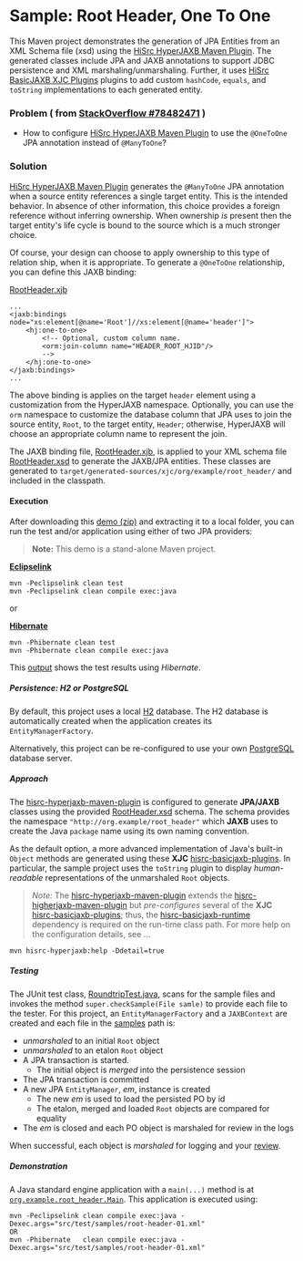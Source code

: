 # Sample: Root Header, One To One

This Maven project demonstrates the generation of JPA Entities from an XML Schema file (xsd) using the [HiSrc HyperJAXB Maven Plugin][9]. The generated classes include JPA and JAXB annotations to support JDBC persistence and XML marshaling/unmarshaling. Further, it uses [HiSrc BasicJAXB XJC Plugins][10] plugins to add custom `hashCode`, `equals`, and `toString` implementations to each generated entity.

### Problem ( from [StackOverflow #78482471](https://stackoverflow.com/questions/78482471/) )

+ How to configure [HiSrc HyperJAXB Maven Plugin][9] to use the `@OneToOne` JPA annotation instead of `@ManyToOne`?

### Solution

[HiSrc HyperJAXB Maven Plugin][9] generates the `@ManyToOne` JPA annotation when a source entity references a single target entity. This is the intended behavior. In absence of other information, this choice provides a foreign reference without inferring ownership. When ownership _is_ present then the target entity's life cycle is bound to the source which is a much stronger choice.

Of course, your design can choose to apply ownership to this type of relation ship, when it is appropriate. To generate a `@OneToOne` relationship, you can define this JAXB binding:

[RootHeader.xjb][49]
~~~
...
<jaxb:bindings node="xs:element[@name='Root']//xs:element[@name='header']">
    <hj:one-to-one>
        <!-- Optional, custom column name.
        <orm:join-column name="HEADER_ROOT_HJID"/>
        -->
    </hj:one-to-one>
</jaxb:bindings>
...
~~~

The above binding is applies on the target `header` element using a customization from the HyperJAXB namespace. Optionally, you can use the `orm` namespace to customize the database column that JPA uses to join the source entity, `Root`, to the target entity, `Header`; otherwise, HyperJAXB will choose an appropriate column name to represent the join.

The JAXB binding file, [RootHeader.xjb][49], is applied to your XML schema file [RootHeader.xsd][50] to generate the JAXB/JPA entities. These classes are generated to `target/generated-sources/xjc/org/example/root_header/` and included in the classpath.

#### Execution

After downloading this [demo (zip)][1] and extracting it to a local folder, you can run the test and/or application using either of two JPA providers:

> **Note:** This demo is a stand-alone Maven project. 

**[Eclipselink][15]**
~~~
mvn -Peclipselink clean test
mvn -Peclipselink clean compile exec:java
~~~

or

**[Hibernate][16]**
~~~
mvn -Phibernate clean test
mvn -Phibernate clean compile exec:java
~~~

This [output][2] shows the test results using *Hibernate*.

##### Persistence: H2 or PostgreSQL

By default, this project uses a local [H2][13] database. The H2 database is automatically created when the application creates its `EntityManagerFactory`.

Alternatively, this project can be re-configured to use your own [PostgreSQL][14] database server.

##### Approach

The [hisrc-hyperjaxb-maven-plugin][9] is configured to generate **JPA/JAXB** classes using the provided [RootHeader.xsd][50] schema. The schema provides the namespace `"http://org.example/root_header"` which **JAXB** uses to create the Java `package` name using its own naming convention.

As the default option, a more advanced implementation of Java's built-in `Object` methods are generated using these **XJC** [hisrc-basicjaxb-plugins][10]. In particular, the sample project uses the `toString` plugin to display *human-readable* representations of the unmarshaled `Root` objects.

> *Note:* The [hisrc-hyperjaxb-maven-plugin][9] extends the [hisrc-higherjaxb-maven-plugin][17] but *pre-configures* several of the **XJC** [hisrc-basicjaxb-plugins][10]; thus, the [hisrc-basicjaxb-runtime][10] dependency is required on the run-time class path. For more help on the configuration details, see ...

~~~
mvn hisrc-hyperjaxb:help -Ddetail=true
~~~

##### Testing

The JUnit test class, [RoundtripTest.java][60], scans for the sample files and invokes the method `super.checkSample(File samle)` to provide each file to the tester. For this project, an `EntityManagerFactory` and a `JAXBContext` are created and each file in the [samples][63] path is:

+ *unmarshaled* to an initial `Root` object
+ *unmarshaled* to an etalon `Root` object
+ A JPA transaction is started.
    + The initial object is *merged* into the persistence session
+ The JPA transaction is committed
+ A new JPA `EntityManager`, *em*, instance is created
    + The new *em* is used to load the persisted PO by id
    + The etalon, merged and loaded `Root` objects are compared for equality
+ The *em* is closed and each PO object is marshaled for review in the logs

When successful, each object is *marshaled* for logging and your [review][2].

##### Demonstration

A Java standard engine application with a `main(...)` method is at [`org.example.root_header.Main`][42]. This application is executed using:

~~~
mvn -Peclipselink clean compile exec:java -Dexec.args="src/test/samples/root-header-01.xml"
OR
mvn -Phibernate   clean compile exec:java -Dexec.args="src/test/samples/root-header-01.xml"
~~~

<!-- References -->

[1]: https://github.com/patrodyne/hisrc-hyperjaxb/releases/download/2.2.1/hisrc-hyperjaxb-ejb-sample-root-header-2.2.1-mvn-src.zip
[2]: https://github.com/patrodyne/hisrc-hyperjaxb/blob/master/ejb/assembly/samples/root-header/OUTPUT.txt
[9]: https://github.com/patrodyne/hisrc-hyperjaxb#readme
[10]: https://github.com/patrodyne/hisrc-basicjaxb#readme
[12]: https://jakarta.ee/specifications/xml-binding/
[13]: https://www.h2database.com/
[14]: https://www.postgresql.org/
[15]: https://www.eclipse.org/eclipselink/
[16]: https://hibernate.org/orm/
[17]: https://github.com/patrodyne/hisrc-higherjaxb#readme
[20]: https://github.com/patrodyne/hisrc-hyperjaxb/blob/master/ejb/assembly/samples/root-header/build-cfg.sh
[21]: https://github.com/patrodyne/hisrc-hyperjaxb/blob/master/ejb/assembly/samples/root-header/build-inc.sh
[22]: https://github.com/patrodyne/hisrc-hyperjaxb/blob/master/ejb/assembly/samples/root-header/build.log
[23]: https://github.com/patrodyne/hisrc-hyperjaxb/blob/master/ejb/assembly/samples/root-header/build.sh
[24]: https://github.com/patrodyne/hisrc-hyperjaxb/blob/master/ejb/assembly/samples/root-header/pg-create-database.sh
[25]: https://github.com/patrodyne/hisrc-hyperjaxb/blob/master/ejb/assembly/samples/root-header/pg-recreate-schema.sh
[30]: https://github.com/patrodyne/hisrc-hyperjaxb/blob/master/ejb/assembly/samples/root-header/pom.xml
[31]: https://github.com/patrodyne/hisrc-hyperjaxb/blob/master/ejb/assembly/samples/root-header/README.md
[32]: https://github.com/patrodyne/hisrc-hyperjaxb/blob/master/ejb/assembly/samples/root-header/run.sh
[33]: https://github.com/patrodyne/hisrc-hyperjaxb/blob/master/ejb/assembly/samples/root-header/sql-cli-h2db.sh
[34]: https://github.com/patrodyne/hisrc-hyperjaxb/blob/master/ejb/assembly/samples/root-header/sql-web-h2db.sh
[41]: https://github.com/patrodyne/hisrc-hyperjaxb/blob/master/ejb/assembly/samples/root-header/src/main/java/org/example/root_header/Context.java
[42]: https://github.com/patrodyne/hisrc-hyperjaxb/blob/master/ejb/assembly/samples/root-header/src/main/java/org/example/root_header/Main.java
[43]: https://github.com/patrodyne/hisrc-hyperjaxb/blob/master/ejb/assembly/samples/root-header/src/main/resources/jvmsystem.arguments
[44]: https://github.com/patrodyne/hisrc-hyperjaxb/blob/master/ejb/assembly/samples/root-header/src/main/resources/jvmsystem.properties
[45]: https://github.com/patrodyne/hisrc-hyperjaxb/blob/master/ejb/assembly/samples/root-header/src/main/resources/META-INF/orm.xml
[46]: https://github.com/patrodyne/hisrc-hyperjaxb/blob/master/ejb/assembly/samples/root-header/src/main/resources/persistence-h2.properties
[47]: https://github.com/patrodyne/hisrc-hyperjaxb/blob/master/ejb/assembly/samples/root-header/src/main/resources/persistence-pg.properties
[48]: https://github.com/patrodyne/hisrc-hyperjaxb/blob/master/ejb/assembly/samples/root-header/src/main/resources/persistence.properties
[49]: https://github.com/patrodyne/hisrc-hyperjaxb/blob/master/ejb/assembly/samples/root-header/src/main/resources/RootHeader.xjb
[50]: https://github.com/patrodyne/hisrc-hyperjaxb/blob/master/ejb/assembly/samples/root-header/src/main/resources/RootHeader.xsd
[51]: https://github.com/patrodyne/hisrc-hyperjaxb/blob/master/ejb/assembly/samples/root-header/src/main/resources/simplelogger.properties
[60]: https://github.com/patrodyne/hisrc-hyperjaxb/blob/master/ejb/assembly/samples/root-header/src/test/java/org/example/root_header/RoundtripTest.java
[61]: https://github.com/patrodyne/hisrc-hyperjaxb/blob/master/ejb/assembly/samples/root-header/src/test/resources/persistence-pg-create-database.sql
[62]: https://github.com/patrodyne/hisrc-hyperjaxb/blob/master/ejb/assembly/samples/root-header/src/test/resources/persistence-pg-recreate-schema.sql
[63]: https://github.com/patrodyne/hisrc-hyperjaxb/blob/master/ejb/assembly/samples/root-header/src/test/samples/root-header-01.xml

